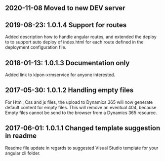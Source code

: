 ## 2020-11-08 Moved to new DEV server

## 2019-08-23: 1.0.1.4 Support for routes
Added description how to handle angular routes, and extended the deploy to to support auto deploy of index.html for each route defined in the deployment configuration file.

## 2018-01-13: 1.0.1.3 Documentation only
Added link to kipon-xrmservice for anyone interested.

## 2017-05-30: 1.0.1.2 Handling empty files 
For Html, Css and js files, the upload to Dynamics 365 will now generate default content for empty files. This will remove an eventual 404, because Empty files cannot be send to the browser 
from a Dynamics 365 resource.

## 2017-06-01: 1.0.1.1 Changed template suggestion in readme
Readme file update in regards to suggested Visual Studio  template for your angular cli folder.
